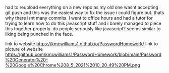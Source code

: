 had  to reupload everything on a new repo as my old one wasnt accepting git push and this was the easiest way to fix the issue i could figure out. thats why there isnt many commits.
I went to office hours and had a tutor for trying to learn how to do this javascript stuff and i barely managed to piece this together properly. do people seriously like javascript?
seems similar to liking being punched in the face. 


link to website
https://kmcwilliams1.github.io/PasswordHomework/
link to picture of website
https://github.com/kmcwilliams1/PasswordHomework/blob/main/Password%20Generator%20-%20Google%20Chrome%208_5_2021%2010_20_49%20PM.png
